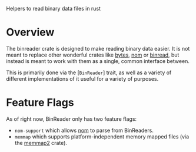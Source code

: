 Helpers to read binary data files in rust

# Overview

The binreader crate is designed to make reading binary data easier. It is not
meant to replace other wonderful crates like
[bytes](https://github.com/tokio-rs/bytes),
[nom](https://github.com/Geal/nom) or [binread](https://github.com/jam1garner/binread),
but instead is meant to work with them as a single, common interface between.

This is primarily done via the [`BinReader`] trait, as well as a variety of different
implementations of it useful for a variety of purposes.

# Feature Flags

As of right now, BinReader only has two feature flags:

- `nom-support` which allows [nom](https://github.com/Geal/nom) to parse from
  BinReaders.
- `memmap` which supports platform-independent memory mapped files (via the
  [memmap2](https://github.com/RazrFalcon/memmap2-rs) crate).
